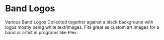 # Band Logos

Various Band Logos Collected together against a black background with logos mostly being white text/images. Fits great as custom art images for a band or artist in programs like Plex.


